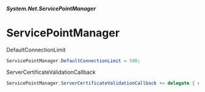 ##### System.Net.ServicePointManager
# ServicePointManager

DefaultConnectionLimit
``` csharp
ServicePointManager.DefaultConnectionLimit = 500;
```

ServerCertificateValidationCallback
``` csharp
ServicePointManager.ServerCertificateValidationCallback += delegate { return true; };
```
